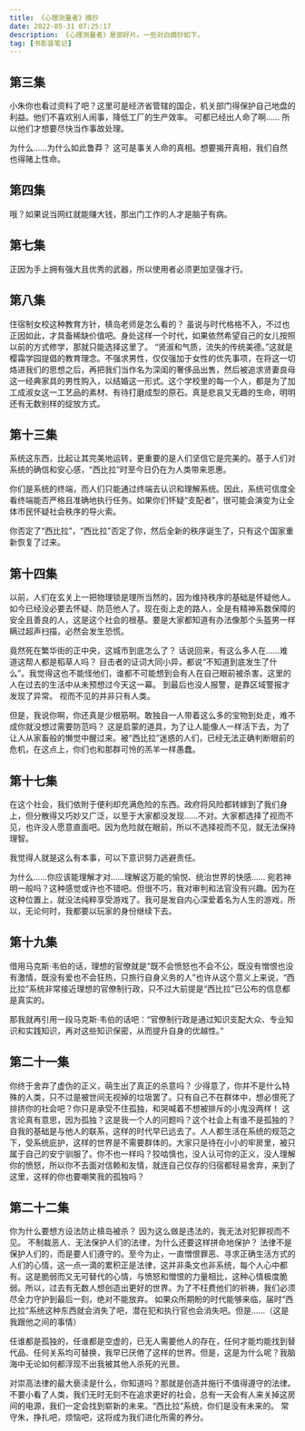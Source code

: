 ```yaml
---
title: 《心理测量者》摘抄
date: 2022-05-31 07:25:17
description: 《心理测量者》是部好片。一些对白摘抄如下。
tag: [书影音笔记]
---
```


## 第三集

小朱你也看过资料了吧？这里可是经济省管辖的国企，机关部门得保护自己地盘的利益。他们不喜欢别人闹事，降低工厂的生产效率。
可都已经出人命了啊……
所以他们才想要尽快当作事故处理。

为什么……为什么如此鲁莽？
这可是事关人命的真相。想要揭开真相，我们自然也得赌上性命。

## 第四集

哦？如果说当网红就能赚大钱，那出门工作的人才是脑子有病。

## 第七集

正因为手上拥有强大且优秀的武器，所以使用者必须更加坚强才行。

## 第八集

住宿制女校这种教育方针，槙岛老师是怎么看的？
虽说与时代格格不入，不过也正因如此，才具备稀缺价值吧。身处这样一个时代，如果依然希望自己的女儿按照以前的方式修学，那就只能选择这里了。
“贤淑和气质，流失的传统美德。”这就是樱霜学园提倡的教育理念。不强求男性，仅仅强加于女性的优先事项，在将这一切烙进我们的思想之后，再把我们当作名为深闺的奢侈品出售，然后被追求贤妻良母这一经典家具的男性购入，以结婚这一形式。这个学校里的每一个人，都是为了加工成淑女这一工艺品的素材、有待打磨成型的原石。真是悲哀又无趣的生命，明明还有无数别样的绽放方式。

## 第十三集

系统这东西，比起让其完美地运转，更重要的是人们坚信它是完美的。基于人们对系统的确信和安心感，“西比拉”时至今日仍在为人类带来恩惠。

你们是系统的终端，而人们只能通过终端去认识和理解系统。因此，系统可信度全看终端能否严格且准确地执行任务。如果你们怀疑“支配者”，很可能会演变为让全体市民怀疑社会秩序的导火索。

你否定了“西比拉”，“西比拉”否定了你，然后全新的秩序诞生了，只有这个国家重新恢复了过来。

## 第十四集

以前，人们在玄关上一把物理锁是理所当然的，因为维持秩序的基础是怀疑他人。如今已经没必要去怀疑、防范他人了。现在街上走的路人，全是有精神系数保障的安全且善良的人，这是这个社会的根基。要是大家都知道有办法像那个头盔男一样瞒过超声扫描，必然会发生恐慌。

竟然死在繁华街的正中央，这城市到底怎么了？
话说回来，有这么多人在……难道这帮人都是稻草人吗？
目击者的证词大同小异，都说“不知道到底发生了什么”。我觉得这也不能怪他们，谁都不可能想到会有人在自己眼前被杀害。这里的人在过去的生活中从未预想过今天这一幕。
到最后也没人报警，是靠区域警报才发现了异常。
视而不见的并非只有人类。

但是，我说你啊，你还真是少根筋啊。敢独自一人带着这么多的宝物到处走，难不成你就没想过需要防范吗？
这是启蒙的道具，为了让人能像人一样活下去，为了让人从家畜般的懒觉中醒过来。被“西比拉”迷惑的人们，已经无法正确判断眼前的危机，在这点上，你们也和那群可怜的羔羊一样愚蠢。

## 第十七集

在这个社会，我们依附于便利却充满危险的东西。政府将风险都转嫁到了我们身上，但分散得又巧妙又广泛，以至于大家都没发现……不对。大家都选择了视而不见，也许没人愿意直面吧。因为危险就在眼前，所以不选择视而不见，就无法保持理智。

我觉得人就是这么有本事，可以下意识努力逃避责任。

为什么……你应该能理解才对……理解这万能的愉悦、统治世界的快感……
宛若神明一般吗？这种感觉或许也不错吧。但很不巧，我对审判和法官没有兴趣。因为在这种位置上，就没法纯粹享受游戏了。我可是发自内心深爱着名为人生的游戏，所以，无论何时，我都要以玩家的身份继续下去。

## 第十九集

借用马克斯·韦伯的话，理想的官僚就是“既不会愤怒也不会不公，既没有憎恨也没有激情，既没有爱也不会狂热，只旅行自身义务的人”也许从这个意义上来说，“西比拉”系统非常接近理想的官僚制行政，只不过大前提是“西比拉”已公布的信息都是真实的。

那我就再引用一段马克斯·韦伯的话吧：“官僚制行政是通过知识支配大众、专业知识和实践知识，再对这些知识保密，从而提升自身的优越性。”

## 第二十一集

你终于舍弃了虚伪的正义，萌生出了真正的杀意吗？
少得意了，你并不是什么特殊的人类，只不过是被世间无视掉的垃圾罢了。只有自己不在群体中，想必恨死了排挤你的社会吧？你只是承受不住孤独，和哭喊着不想被排斥的小鬼没两样！
这言论真有意思，因为孤独？这是我一个人的问题吗？这个社会上有谁不是孤独的？自我的基础是与他人的联系，这样的时代早已远去了。人人都生活在系统的规范之下，受系统庇护，这样的世界是不需要群体的。大家只是待在小小的牢房里，被只属于自己的安宁驯服了。你不也一样吗？狡啮慎也，没人认可你的正义，没人理解你的愤怒，所以你不去面对信赖和友情，就连自己仅存的归宿都轻易舍弃，来到了这里，这样的你也要嘲笑我的孤独吗？

## 第二十二集

你为什么要想方设法防止槙岛被杀？
因为这么做是违法的，我无法对犯罪视而不见。
不制裁恶人、无法保护人们的法律，为什么还要这样拼命地保护？
法律不是保护人们的，而是要人们遵守的。至今为止，一直憎恨罪恶、寻求正确生活方式的人们的心情，这一点一滴的累积正是法律，这并非条文也非系统，每个人心中都有。这是脆弱而又无可替代的心情，与愤怒和憎恨的力量相比，这种心情极度脆弱。所以，过去有无数人想创造出更好的世界。为了不枉费他们的祈祷，我们必须尽全力守护到最后一刻，绝对不能放弃。
如果众所期盼的时代能够来临，届时“西比拉”系统这种东西就会消失了吧，潜在犯和执行官也会消失吧。但是……（这是我跟他之间的事情）

任谁都是孤独的，任谁都是空虚的，已无人需要他人的存在，任何才能均能找到替代品、任何关系均可替换，我早已厌倦了这样的世界。但是，这是为什么呢？我脑海中无论如何都浮现不出我被其他人杀死的光景。

对崇高法律的最大亵渎是什么，你知道吗？那就是创造并施行不值得遵守的法律。不要小看了人类，我们无时无刻不在追求更好的社会，总有一天会有人来关掉这房间的电源，我们一定会找到崭新的未来。“西比拉”系统，你们是没有未来的。
常守朱，挣扎吧，烦恼吧，这将成为我们进化所需的养分。
